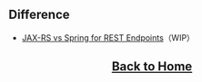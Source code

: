 ## Difference

-   [JAX-RS vs Spring for REST Endpoints](../mds/translation/different-1.md)（WIP）

<h2 align="center"><a id="backToHome" href="/awsome-book-note">Back to Home</a></h2>